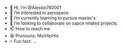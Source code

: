 - 👋 Hi, I’m @Alessio782001
- 👀 I’m interested in aerospace
- 🌱 I’m currently learning to pursue master's 
- 💞️ I’m looking to collaborate on sapce related projects.
- 📫 How to reach me
- 😄 Pronouns: Me/He/His
- ⚡ Fun fact: ...

<!---
Alessio782001/Alessio782001 is a ✨ special ✨ repository because its `README.md` (this file) appears on your GitHub profile.
You can click the Preview link to take a look at your changes.
--->
